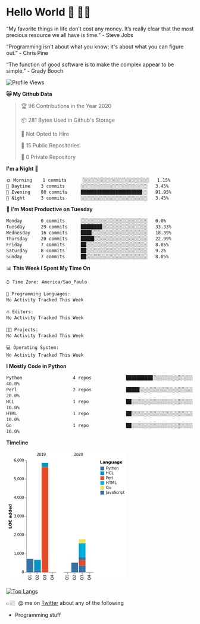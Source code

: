# Hello World 🤙 🤜🤛

“My favorite things in life don’t cost any money. It’s really clear that the most precious resource we all have is time.” - Steve Jobs

“Programming isn't about what you know; it's about what you can figure out.” - Chris Pine

“The function of good software is to make the complex appear to be simple.” - Grady Booch

<!--START_SECTION:waka-->
![Profile Views](http://img.shields.io/badge/Profile%20Views-0-blue)

**🐱 My Github Data** 

> 🏆 96 Contributions in the Year 2020
 > 
> 📦 281 Bytes Used in Github's Storage 
 > 
> 🚫 Not Opted to Hire
 > 
> 📜 15 Public Repositories
 > 
> 🔑 0 Private Repository 
 > 
**I'm a Night 🦉** 

```text
🌞 Morning    1 commits      ░░░░░░░░░░░░░░░░░░░░░░░░░   1.15% 
🌆 Daytime    3 commits      ░░░░░░░░░░░░░░░░░░░░░░░░░   3.45% 
🌃 Evening    80 commits     ███████████████████████░░   91.95% 
🌙 Night      3 commits      ░░░░░░░░░░░░░░░░░░░░░░░░░   3.45%

```
📅 **I'm Most Productive on Tuesday** 

```text
Monday       0 commits      ░░░░░░░░░░░░░░░░░░░░░░░░░   0.0% 
Tuesday      29 commits     ████████░░░░░░░░░░░░░░░░░   33.33% 
Wednesday    16 commits     ████░░░░░░░░░░░░░░░░░░░░░   18.39% 
Thursday     20 commits     █████░░░░░░░░░░░░░░░░░░░░   22.99% 
Friday       7 commits      ██░░░░░░░░░░░░░░░░░░░░░░░   8.05% 
Saturday     8 commits      ██░░░░░░░░░░░░░░░░░░░░░░░   9.2% 
Sunday       7 commits      ██░░░░░░░░░░░░░░░░░░░░░░░   8.05%

```


📊 **This Week I Spent My Time On** 

```text
⌚︎ Time Zone: America/Sao_Paulo

💬 Programming Languages: 
No Activity Tracked This Week

🔥 Editors: 
No Activity Tracked This Week

🐱‍💻 Projects: 
No Activity Tracked This Week

💻 Operating System: 
No Activity Tracked This Week

```

**I Mostly Code in Python** 

```text
Python                   4 repos             ██████████░░░░░░░░░░░░░░░   40.0% 
Perl                     2 repos             █████░░░░░░░░░░░░░░░░░░░░   20.0% 
HCL                      1 repo              ██░░░░░░░░░░░░░░░░░░░░░░░   10.0% 
HTML                     1 repo              ██░░░░░░░░░░░░░░░░░░░░░░░   10.0% 
Go                       1 repo              ██░░░░░░░░░░░░░░░░░░░░░░░   10.0%

```


**Timeline**

![Chart not found](https://github.com/fabio-e-azevedo/fabio-e-azevedo/blob/master/charts/bar_graph.png) 


<!--END_SECTION:waka-->

[![Top Langs](https://github-readme-stats.vercel.app/api/top-langs/?username=fabio-e-azevedo&layout=compact&theme=dark)](https://github.com/anuraghazra/github-readme-stats)

👉🏼&nbsp; @ me on [Twitter](https://twitter.com/fabioeazevedo) about any of the following 
- Programming stuff

